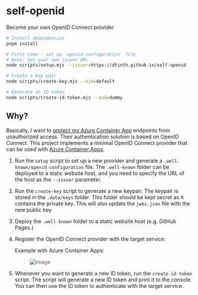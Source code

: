 # self-openid
Become your own OpenID Connect provider

```sh
# Install dependencies
pnpm install

# First time - set up `openid-configuration` file
# Note: Set your own issuer URL
node scripts/setup.mjs --issuer=https://dtinth.github.io/self-openid

# Create a key pair
node scripts/create-key.mjs --kid=default

# Generate an ID token
node scripts/create-id-token.mjs --aud=dummy
```

## Why?

Basically, I want to [protect my Azure Container App](https://learn.microsoft.com/en-us/azure/container-apps/authentication) endpoints from unauthorized access. Their authentication solution is based on OpenID Connect. This project implements a minimal OpenID Connect provider that can be used with [Azure Container Apps](https://azure.microsoft.com/en-us/products/container-apps).

1. Run the `setup` script to set up a new provider and generate a `.well-known/openid-configuration` file. The `.well-known` folder can be deployed to a static website host, and you need to specify the URL of the host as the `--issuer` parameter.

2. Run the `create-key` script to generate a new keypair. The keypair is stored in the `.data/keys` folder. This folder should be kept secret as it contains the private key. This will also update the `jwks.json` file with the new public key.

3. Deploy the `.well-known` folder to a static website host (e.g. GitHub Pages.)

4. Register the OpenID Connect provider with the target service:

    Example with Azure Container Apps:

    > ![image](https://user-images.githubusercontent.com/193136/230766749-5e9fa5ce-642a-44e4-adda-c772789b0739.png)

5. Whenever you want to generate a new ID token, run the `create-id-token` script. The script will generate a new ID token and print it to the console. You can then use the ID token to authenticate with the target service.
